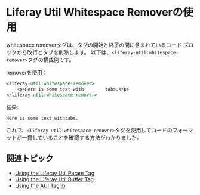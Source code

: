 # Liferay Util Whitespace Removerの使用

whitespace removerタグは、タグの開始と終了の間に含まれているコード ブロックから改行とタブを削除します。 以下は、`<liferay-util:whitespace-remover>`タグの構成例です。

removerを使用：

```jsp
<liferay-util:whitespace-remover>
    <p>Here is some text with        tabs.</p>
</liferay-util:whitespace-remover>
```

結果:

```html
Here is some text withtabs.
```
これで、`<liferay-util:whitespace-remover>`タグを使用してコードのフォーマットが一貫していることを確認する方法がわかりました。

## 関連トピック

* [Using the Liferay Util Param Tag](./liferay-util-param.md)
* [Using the Liferay Util Buffer Tag](./liferay-util-buffer.md)
* [Using the AUI Taglib](https://help.liferay.com/hc/en-us/articles/360028832812-Using-AUI-Taglibs)
